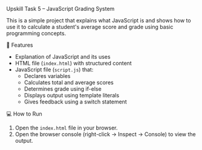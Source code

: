  Upskill Task 5 – JavaScript Grading System

This is a simple project that explains what JavaScript is and shows how to use it to calculate a student's average score and grade using basic programming concepts.

🔧 Features

- Explanation of JavaScript and its uses
- HTML file (`index.html`) with structured content
- JavaScript file (`script.js`) that:
  - Declares variables
  - Calculates total and average scores
  - Determines grade using if-else
  - Displays output using template literals
  - Gives feedback using a switch statement

 💻 How to Run

1. Open the `index.html` file in your browser.
2. Open the browser console (right-click → Inspect → Console) to view the output.



